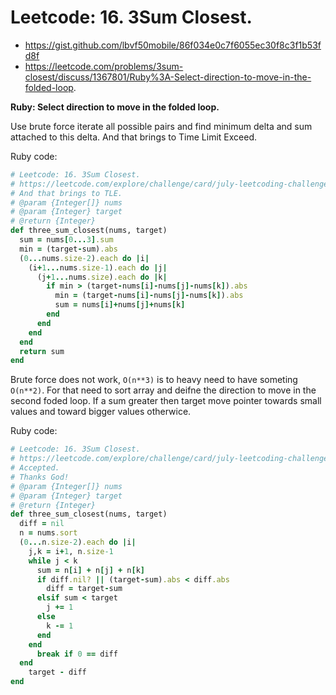 # Leetcode: 16. 3Sum Closest.

- https://gist.github.com/lbvf50mobile/86f034e0c7f6055ec30f8c3f1b53fd8f
- https://leetcode.com/problems/3sum-closest/discuss/1367801/Ruby%3A-Select-direction-to-move-in-the-folded-loop.

**Ruby: Select direction to move in the folded loop.**

Use brute force iterate all possible pairs and find minimum delta and sum attached to this delta. And that brings to Time Limit Exceed.   

Ruby code:
```Ruby
# Leetcode: 16. 3Sum Closest.
# https://leetcode.com/explore/challenge/card/july-leetcoding-challenge-2021/611/week-4-july-22nd-july-28th/3828/
# And that brings to TLE.
# @param {Integer[]} nums
# @param {Integer} target
# @return {Integer}
def three_sum_closest(nums, target)
  sum = nums[0...3].sum
  min = (target-sum).abs
  (0...nums.size-2).each do |i|
    (i+1...nums.size-1).each do |j|
      (j+1...nums.size).each do |k|
        if min > (target-nums[i]-nums[j]-nums[k]).abs
          min = (target-nums[i]-nums[j]-nums[k]).abs
          sum = nums[i]+nums[j]+nums[k] 
        end
      end
    end
  end
  return sum
end
```

Brute force does not work, `O(n**3)` is to heavy need to have someting `O(n**2)`. For that need to sort array and deifne the direction to move in the second foded loop. If a sum greater then target move pointer towards small values and toward bigger values otherwice. 

Ruby code:
```Ruby
# Leetcode: 16. 3Sum Closest.
# https://leetcode.com/explore/challenge/card/july-leetcoding-challenge-2021/611/week-4-july-22nd-july-28th/3828/
# Accepted.
# Thanks God!
# @param {Integer[]} nums
# @param {Integer} target
# @return {Integer}
def three_sum_closest(nums, target)
  diff = nil
  n = nums.sort
  (0...n.size-2).each do |i|
    j,k = i+1, n.size-1
    while j < k
      sum = n[i] + n[j] + n[k]
      if diff.nil? || (target-sum).abs < diff.abs
        diff = target-sum
      elsif sum < target
        j += 1
      else
        k -= 1
      end
    end
      break if 0 == diff
  end
    target - diff
end
```

